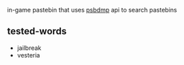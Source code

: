in-game pastebin that uses [psbdmp](https://psdbmp.cc) api to search pastebins

## tested-words
* jailbreak
* vesteria

